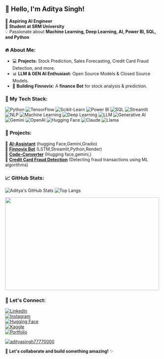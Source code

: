 ## 👋 Hello, I'm Aditya Singh!

🚀 **Aspiring AI Engineer**  
📍 **Student at SRM University**  
💡 Passionate about **Machine Learning, Deep Learning, AI, Power BI, SQL, and Python**  

### 🔥 About Me:
- 💻 **Projects:** Stock Prediction, Sales Forecasting, Credit Card Fraud Detection, and more.
- 📊 **LLM & GEN AI Enthusiast:** Open Source Models & Closed Source Models.
- 🤖 **Building Finnovix:** A **finance Bot** for stock analysis & prediction.

### 📌 **My Tech Stack:**

![Python](https://img.shields.io/badge/Python-3776AB?style=for-the-badge&logo=python&logoColor=white)
![TensorFlow](https://img.shields.io/badge/TensorFlow-FF6F00?style=for-the-badge&logo=tensorflow&logoColor=white)
![Scikit-Learn](https://img.shields.io/badge/Scikit%20Learn-F7931E?style=for-the-badge&logo=scikit-learn&logoColor=white)
![Power BI](https://img.shields.io/badge/Power%20BI-F2C811?style=for-the-badge&logo=powerbi&logoColor=black)
![SQL](https://img.shields.io/badge/SQL-CC2927?style=for-the-badge&logo=microsoft-sql-server&logoColor=white)
![Streamlit](https://img.shields.io/badge/Streamlit-FF4B4B?style=for-the-badge&logo=streamlit&logoColor=white)
![NLP](https://img.shields.io/badge/NLP-5E5DF0?style=for-the-badge&logo=spaCy&logoColor=white)
![Machine Learning](https://img.shields.io/badge/Machine%20Learning-0078D4?style=for-the-badge&logo=azure-devops&logoColor=white)
![Deep Learning](https://img.shields.io/badge/Deep%20Learning-FF4500?style=for-the-badge&logo=pytorch&logoColor=white)
![LLM](https://img.shields.io/badge/LLM-6A5ACD?style=for-the-badge&logo=OpenAI&logoColor=white)
![Generative AI](https://img.shields.io/badge/Generative%20AI-FFD700?style=for-the-badge&logo=googlecloud&logoColor=black)
![Gemini](https://img.shields.io/badge/Gemini-1A73E8?style=for-the-badge&logo=google&logoColor=white)
![OpenAI](https://img.shields.io/badge/OpenAI-412991?style=for-the-badge&logo=openai&logoColor=white)
![Hugging Face](https://img.shields.io/badge/Hugging%20Face-FFCC00?style=for-the-badge&logo=huggingface&logoColor=black)
![Claude](https://img.shields.io/badge/Claude-008080?style=for-the-badge&logo=anthropic&logoColor=white)
![Llama](https://img.shields.io/badge/Llama-FF1493?style=for-the-badge&logo=meta&logoColor=white)

### 🚀 **Projects:**
🔹 **[AI-Assistant](https://huggingface.co/spaces/Aditya7777/AI-Assistant)** (hugging Face,Gemini,Gradio)  
🔹 **[Finnovix Bot](https://finnovix-bot-4.onrender.com/)** (LSTM,Streamlit,Python,Render)  
🔹 **[Code-Converter](https://huggingface.co/spaces/Aditya7777/Code-Converter)** (Hugging face,gemini,)  
🔹 **[Credit Card Fraud Detection](https://github.com/yourusername/fraud-detection)** (Detecting fraud transactions using ML algorithms)  

### 📈 **GitHub Stats:**
![Aditya's GitHub Stats](https://github-readme-stats.vercel.app/api?username=yourusername&show_icons=true&theme=radical)
![Top Langs](https://github-readme-stats.vercel.app/api/top-langs/?username=yourusername&layout=compact&theme=radical)

<img src="https://media.giphy.com/media/qgQUggAC3Pfv687qPC/giphy.gif" width="500" height="300" />

### 🔗 **Let's Connect:**
[![LinkedIn](https://img.shields.io/badge/LinkedIn-0077B5?style=for-the-badge&logo=linkedin&logoColor=white)](https://www.linkedin.com/in/aditya-singh-7210b2267/)  
[![Instagram](https://img.shields.io/badge/Instagram-E4405F?style=for-the-badge&logo=instagram&logoColor=white)](https://www.instagram.com/thakuraditya00007/)  
[![Hugging Face](https://img.shields.io/badge/Hugging%20Face-FFCC00?style=for-the-badge&logo=huggingface&logoColor=black)](https://huggingface.co/Aditya7777)  
[![Kaggle](https://img.shields.io/badge/Kaggle-20BEFF?style=for-the-badge&logo=kaggle&logoColor=white)](https://www.kaggle.com/hjhjhjhhuhbjb)  
[![Portfolio](https://img.shields.io/badge/Portfolio-000000?style=for-the-badge&logo=firefox&logoColor=white)](https://adityaa-singh-portfolio-13ny.vercel.app/)  

<p align="left"> <a href="https://github.com/ryo-ma/github-profile-trophy"><img src="https://github-profile-trophy.vercel.app/?username=adityasingh77770000" alt="adityasingh77770000" /></a> </p>

🚀 **Let's collaborate and build something amazing!** ✨

